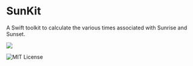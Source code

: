 # SunKit

A Swift toolkit to calculate the various times associated with Sunrise and Sunset. 

[![](https://img.shields.io/endpoint.svg?url=https://actions-badge.atrox.dev/jnewkirk/SunKit/badge%3Fref%3Dmain&amp;label=build)](https://actions-badge.atrox.dev/jnewkirk/SunKit/goto?ref=main)


![MIT License](https://img.shields.io/badge/License-MIT-green.svg)
